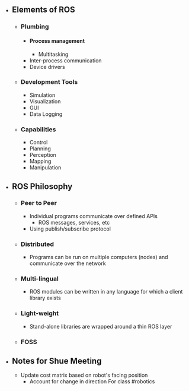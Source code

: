 - ## Elements of ROS
	- ### Plumbing
		- #### Process management
			- Multitasking
		- Inter-process communication
		- Device drivers
	- ### Development Tools
		- Simulation
		- Visualization
		- GUI 
		- Data Logging
	- ### Capabilities
		- Control
		- Planning
		- Perception
		- Mapping
		- Manipulation
- ## ROS Philosophy
	- ### Peer to Peer
		- Individual programs communicate over defined APIs
			- ROS messages, services, etc
		- Using publish/subscribe protocol
	- ### Distributed
		- Programs can be run on multiple computers (nodes) and communicate over the network
	- ### Multi-lingual
		- ROS modules can be written in any language for which a client library exists
	- ### Light-weight
		- Stand-alone libraries are wrapped around a thin ROS layer
	- ### FOSS
- ## Notes for Shue Meeting
	- Update cost matrix based on robot's facing position
		- Account for change in direction
For class #robotics